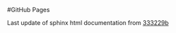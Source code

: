 #GitHub Pages

Last update of sphinx html documentation from [333229b](https://github.com/aretaon/GithubActionsTest/tree/333229bb1952d20a93df9dcc2d15ccdb4d014b46)
